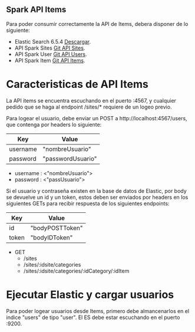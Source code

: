 ## Spark API Items

Para poder consumir correctamente la API de Items, debera disponer de lo siguiente:

* Elastic Search 6.5.4 [Descargar](https://www.elastic.co/es/downloads/past-releases/elasticsearch-6-5-4).
* API Spark Sites [Git API Sites](https://github.com/marcospostemsky/sparksite).
* API Spark User [Git API Users](https://github.com/marcospostemsky/sparkuser).
* API Spark Item [Git API Items](https://github.com/ferrariagustin93/sparkItem).

# Caracteristicas de API Items

La API items se encuentra escuchando en el puerto :4567, y cualquier pedido que se haga al endpoint /sites/* requiere 
de un logeo previo.

Para logear el usuario, debe enviar un POST a http://localhost:4567/users, que contenga por headers lo siguiente:



| Key| Value|
| ----- | ---- |
| username |"nombreUsuario" |
| password| "passwordUsuario" |


* username : <"nombreUsuario">
* password : <"passUsuario">

Si el usuario y contraseña existen en la base de datos de Elastic, por body se devuelve un id y un token, estos deben
ser enviados por headers en los siguientes GETs para recibir respuesta de los siguientes endpoints:

| Key| Value|
| ----- | ---- |
| id |"bodyPOSTToken" |
| token| "bodyIDToken" |


* GET
    * /sites
    * /sites/:idsite/categories
    * /sites/:idsite/categories/:idCategory/:idItem
    


# Ejecutar Elastic y cargar usuarios

Para poder logear usuarios desde Items, primero debe almancenarlos en el indice "users" de tipo "user". El ES debe estar
escuchando en el puerto :9200.